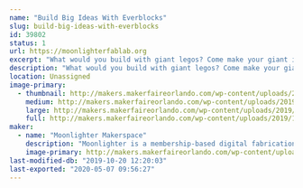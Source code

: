 ```yaml
---
name: "Build Big Ideas With Everblocks"
slug: build-big-ideas-with-everblocks
id: 39802
status: 1
url: https://moonlighterfablab.org
excerpt: "What would you build with giant legos? Come make your giant ideas a reality with Moonlighter Makerspace and Everblock!"
description: "What would you build with giant legos? Come make your giant ideas a reality with Moonlighter Makerspace and Everblock!"
location: Unassigned
image-primary:
  - thumbnail: http://makers.makerfaireorlando.com/wp-content/uploads/2019/10/IMG_8136-150x150.jpg
    medium: http://makers.makerfaireorlando.com/wp-content/uploads/2019/10/IMG_8136-300x225.jpg
    large: http://makers.makerfaireorlando.com/wp-content/uploads/2019/10/IMG_8136-1024x768.jpg
    full: http://makers.makerfaireorlando.com/wp-content/uploads/2019/10/IMG_8136.jpg
maker:
  - name: "Moonlighter Makerspace"
    description: "Moonlighter is a membership-based digital fabrication lab, S.T.E.A.M. learning center, and creative co-working space. We feature and support local creators and aspire to engage our communities with fun educational experiences that foster the growing maker movement. "
    image-primary: http://makers.makerfaireorlando.com/wp-content/uploads/2017/08/Moonlighter_Logo-967x1024.png
last-modified-db: "2019-10-20 12:20:03"
last-exported: "2020-05-07 09:56:27"
---
```

